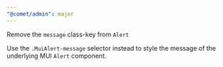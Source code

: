 ```yaml
---
"@comet/admin": major
---
```


Remove the `message` class-key from `Alert`

Use the `.MuiAlert-message` selector instead to style the message of the underlying MUI `Alert` component.
